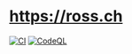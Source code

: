 # https://ross.ch

[![CI](https://github.com/Chadsr/ross.ch/actions/workflows/ci.yml/badge.svg)](https://github.com/Chadsr/ross.ch/actions/workflows/ci.yml)
[![CodeQL](https://github.com/chadsr/ross.ch/actions/workflows/github-code-scanning/codeql/badge.svg)](https://github.com/chadsr/ross.ch/actions/workflows/github-code-scanning/codeql)
